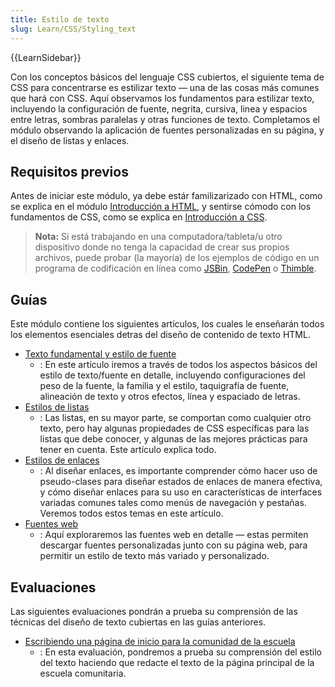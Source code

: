```yaml
---
title: Estilo de texto
slug: Learn/CSS/Styling_text
---
```


{{LearnSidebar}}

Con los conceptos básicos del lenguaje CSS cubiertos, el siguiente tema de CSS para concentrarse es estilizar texto — una de las cosas más comunes que hará con CSS. Aquí observamos los fundamentos para estilizar texto, incluyendo la configuración de fuente, negrita, cursiva, linea y espacios entre letras, sombras paralelas y otras funciones de texto. Completamos el módulo observando la aplicación de fuentes personalizadas en su página, y el diseño de listas y enlaces.

## Requisitos previos

Antes de iniciar este módulo, ya debe estár familizarizado con HTML, como se explica en el módulo [Introducción a HTML](/es/docs/Learn/HTML/Introduction_to_HTML), y sentirse cómodo con los fundamentos de CSS, como se explica en [Introducción a CSS](/es/docs/Learn/CSS/Introduction_to_CSS).

> **Nota:** Si está trabajando en una computadora/tableta/u otro dispositivo donde no tenga la capacidad de crear sus propios archivos, puede probar (la mayoría) de los ejemplos de código en un programa de codificación en línea como [JSBin](http://jsbin.com/), [CodePen](https://codepen.io/) o [Thimble](https://thimble.mozilla.org/).

## Guías

Este módulo contiene los siguientes artículos, los cuales le enseñarán todos los elementos esenciales detras del diseño de contenido de texto HTML.

- [Texto fundamental y estilo de fuente](/es/docs/Learn/CSS/Styling_text/Fundamentals)
  - : En este artículo iremos a través de todos los aspectos básicos del estilo de texto/fuente en detalle, incluyendo configuraciones del peso de la fuente, la familia y el estilo, taquigrafía de fuente, alineación de texto y otros efectos, línea y espaciado de letras.
- [Estilos de listas](/es/docs/Learn/CSS/Styling_text/Styling_lists)
  - : Las listas, en su mayor parte, se comportan como cualquier otro texto, pero hay algunas propiedades de CSS específicas para las listas que debe conocer, y algunas de las mejores prácticas para tener en cuenta. Este artículo explica todo.
- [Estilos de enlaces](/es/docs/Learn/CSS/Styling_text/Styling_links)
  - : Al diseñar enlaces, es importante comprender cómo hacer uso de pseudo-clases para diseñar estados de enlaces de manera efectiva, y cómo diseñar enlaces para su uso en características de interfaces variadas comunes tales como menús de navegación y pestañas. Veremos todos estos temas en este artículo.
- [Fuentes web](/es/docs/Learn/CSS/Styling_text/Web_fonts)
  - : Aquí exploraremos las fuentes web en detalle — estas permiten descargar fuentes personalizadas junto con su página web, para permitir un estilo de texto más variado y personalizado.

## Evaluaciones

Las siguientes evaluaciones pondrán a prueba su comprensión de las técnicas del diseño de texto cubiertas en las guías anteriores.

- [Escribiendo una página de inicio para la comunidad de la escuela](/en-US/Learn/CSS/Styling_text/Typesetting_a_homepage)
  - : En esta evaluación, pondremos a prueba su comprensión del estilo del texto haciendo que redacte el texto de la página principal de la escuela comunitaria.
